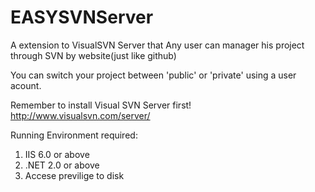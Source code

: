 EASYSVNServer
=============

A extension to VisualSVN Server that Any user can manager his project through SVN by website(just like github)

You can switch your project between 'public' or 'private'  using a user acount.

Remember to install Visual SVN Server first!
http://www.visualsvn.com/server/

Running Environment required:
1. IIS 6.0 or above
2. .NET 2.0 or above
3. Accese previlige to disk
